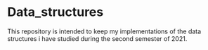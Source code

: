 # Data_structures
This repository is intended to keep my implementations of the data structures i have studied during the second semester of 2021.
